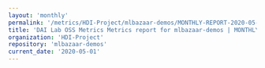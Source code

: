 ```yaml
---
layout: 'monthly'
permalink: '/metrics/HDI-Project/mlbazaar-demos/MONTHLY-REPORT-2020-05-01/'
title: 'DAI Lab OSS Metrics Metrics report for mlbazaar-demos | MONTHLY-REPORT-2020-05-01'
organization: 'HDI-Project'
repository: 'mlbazaar-demos'
current_date: '2020-05-01'
---
```

